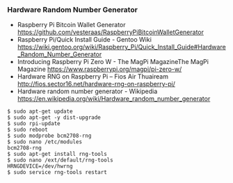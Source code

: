 ### Hardware Random Number Generator
* Raspberry Pi Bitcoin Wallet Generator https://github.com/vesteraas/RaspberryPiBitcoinWalletGenerator
* Raspberry Pi/Quick Install Guide - Gentoo Wiki  https://wiki.gentoo.org/wiki/Raspberry_Pi/Quick_Install_Guide#Hardware_Random_Number_Generator
* Introducing Raspberry Pi Zero W - The MagPi MagazineThe MagPi Magazine  https://www.raspberrypi.org/magpi/pi-zero-w/
* Hardware RNG on Raspberry Pi – Fios Air Thuaiream http://fios.sector16.net/hardware-rng-on-raspberry-pi/
* Hardware random number generator - Wikipedia  https://en.wikipedia.org/wiki/Hardware_random_number_generator

```
$ sudo apt-get update
$ sudo apt-get -y dist-upgrade
$ sudo rpi-update
$ sudo reboot
$ sudo modprobe bcm2708-rng
$ sudo nano /etc/modules
bcm2708-rng
$ sudo apt-get install rng-tools
$ sudo nano /ext/default/rng-tools
HRNGDEVICE=/dev/hwrng
$ sudo service rng-tools restart
```